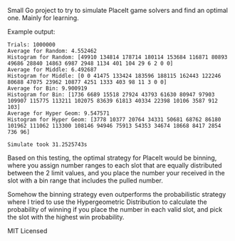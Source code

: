 Small Go project to try to simulate PlaceIt game solvers and find an optimal one. Mainly for learning.

Example output:
```
Trials: 1000000
Average for Random: 4.552462
Histogram for Random: [49910 134814 178714 180114 153684 116871 80893 49686 28840 14863 6987 2948 1134 401 104 29 6 2 0 0]
Average for Middle: 6.492687
Histogram for Middle: [0 0 41475 133424 183596 188115 162443 122246 80688 47075 23962 10877 4251 1333 403 98 11 3 0 0]
Average for Bin: 9.900919
Histogram for Bin: [1736 6689 15518 27924 43793 61630 80947 97903 109907 115775 113211 102075 83639 61813 40334 22398 10106 3587 912 103]
Average for Hyper Geom: 9.547571
Histogram for Hyper Geom: [3778 10377 20764 34331 50681 68762 86180 101962 111062 113300 108146 94946 75913 54353 34674 18668 8417 2854 736 96]

Simulate took 31.2525743s
```

Based on this testing, the optimal strategy for PlaceIt would be binning, where you assign number ranges to each slot that are equally distributed between the 2 limit values, and you place the number your received in the slot with a bin range that includes the pulled number.

Somehow the binning strategy even outperforms the probabilistic strategy where I tried to use the Hypergeometric Distribution to calculate the probability of winning if you place the number in each valid slot, and pick the slot with the highest win probability.

MIT Licensed
